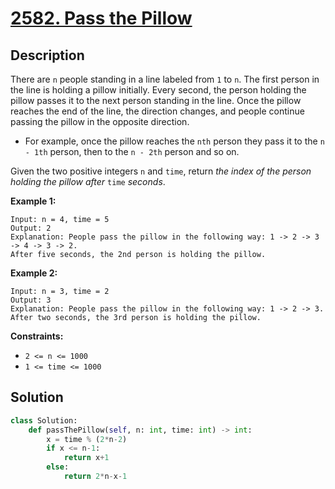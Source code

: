 # [2582. Pass the Pillow](https://leetcode.com/problems/pass-the-pillow/description/?envType=daily-question&envId=2024-07-06)

## Description

There are `n` people standing in a line labeled from `1` to `n`. The first person in the line is holding a pillow initially. Every second, the person holding the pillow passes it to the next person standing in the line. Once the pillow reaches the end of the line, the direction changes, and people continue passing the pillow in the opposite direction.

- For example, once the pillow reaches the `nth` person they pass it to the `n - 1th` person, then to the `n - 2th` person and so on.

Given the two positive integers `n` and `time`, return *the index of the person holding the pillow after* `time` *seconds*.

**Example 1:**

```
Input: n = 4, time = 5
Output: 2
Explanation: People pass the pillow in the following way: 1 -> 2 -> 3 -> 4 -> 3 -> 2.
After five seconds, the 2nd person is holding the pillow.

```

**Example 2:**

```
Input: n = 3, time = 2
Output: 3
Explanation: People pass the pillow in the following way: 1 -> 2 -> 3.
After two seconds, the 3rd person is holding the pillow.

```

**Constraints:**

- `2 <= n <= 1000`
- `1 <= time <= 1000`

## Solution

```python
class Solution:
    def passThePillow(self, n: int, time: int) -> int:
        x = time % (2*n-2)
        if x <= n-1:
            return x+1
        else:
            return 2*n-x-1
```
